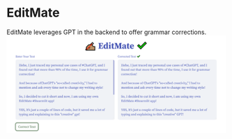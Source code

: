 # EditMate
EditMate leverages GPT in the backend to offer grammar corrections.
![image](editmate.png)